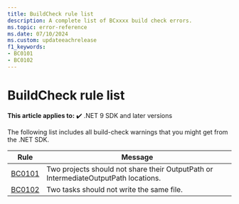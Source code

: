 ```yaml
---
title: BuildCheck rule list
description: A complete list of BCxxxx build check errors.
ms.topic: error-reference
ms.date: 07/10/2024
ms.custom: updateeachrelease
f1_keywords:
- BC0101
- BC0102
---
```

# BuildCheck rule list

**This article applies to:** ✔️ .NET 9 SDK and later versions

The following list includes all build-check warnings that you might get from the .NET SDK.

| Rule                | Message                                                                             |
|---------------------|-------------------------------------------------------------------------------------|
| [BC0101](bc0101.md) | Two projects should not share their OutputPath or IntermediateOutputPath locations. |
| [BC0102](bc0102.md) | Two tasks should not write the same file.                                           |
